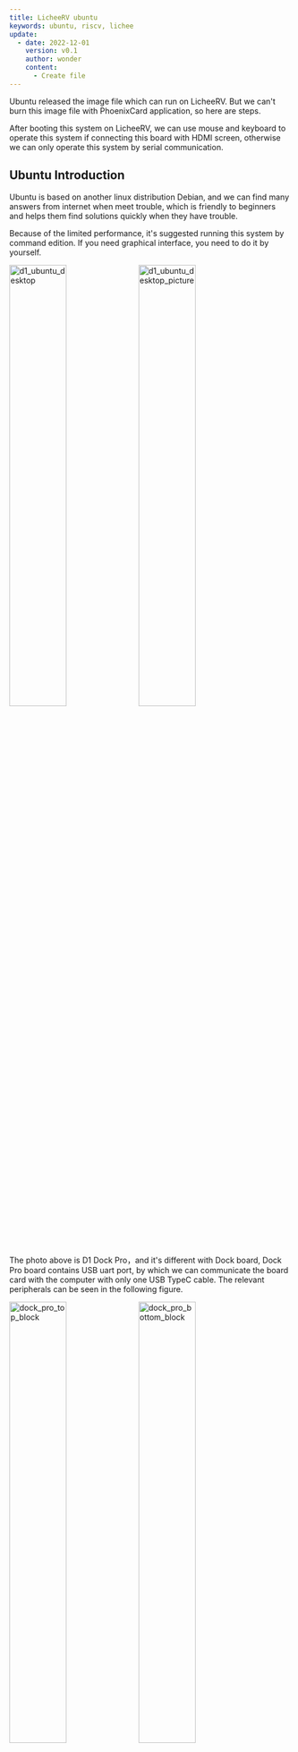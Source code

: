 ```yaml
---
title: LicheeRV ubuntu
keywords: ubuntu, riscv, lichee
update:
  - date: 2022-12-01
    version: v0.1
    author: wonder
    content:
      - Create file
---
```


Ubuntu released the image file which can run on LicheeRV. But we can't burn this image file with PhoenixCard application, so here are steps.

After booting this system on LicheeRV, we can use mouse and keyboard to operate this system if connecting this board with HDMI screen, otherwise we can only operate this system by serial communication.

## Ubuntu Introduction

Ubuntu is based on another linux distribution Debian, and we can find many answers from internet when meet trouble, which is friendly to beginners and helps them find solutions quickly when they have trouble.

Because of the limited performance, it's suggested running this system by command edition. If you need graphical interface, you need to do it by yourself.

<img src="./../../../zh/lichee/assets/RV/ubuntu/d1_ubuntu_desktop.jpg" alt="d1_ubuntu_desktop" width="45%">
<img src="./../../../zh/lichee/assets/RV/ubuntu/d1_ubuntu_desktop_picture.jpg" alt="d1_ubuntu_desktop_picture" width="45%">

The photo above is D1 Dock Pro，and it's different with Dock board, Dock Pro board contains USB uart port, by which we can communicate the board card with the computer with only one USB TypeC cable. The relevant peripherals can be seen in the following figure.

<img src="./../../../zh/lichee/assets/RV/ubuntu/dock_pro_top_block.jpg" alt="dock_pro_top_block" width="45%">
<img src="./../../../zh/lichee/assets/RV/ubuntu/dock_pro_bottom_block.jpg" alt="dock_pro_bottom_block" width="45%">

This board can be bought from [aliexpress](https://www.aliexpress.com/item/1005003741287162.html?).

## Steps

### Get image

We upload this image file on [mege]().

百度网盘: https://pan.baidu.com/s/1OrePh_HamqAuLi5T_66ScA
提取码: dock

### 软件获取

可以前往 [balenaEtcher](https://www.balena.io/etcher/) 官网下载软件或者[下载站](https://dl.sipeed.com/shareURL/others/balenaEtcher)下载，其中下载站仅提供 Windows 版本软件，其他系统想用这个软件自行前往 [balenaEtcher](https://www.balena.io/etcher/) 官网下载。

### 烧录系统

准备一张容量 8G 以上的内存卡，读写速度快一些的卡能带来更好的体验。

将 TF 卡与电脑连接起来，使用读卡器或者其他方式都可以。下图的电脑上的 TF 卡槽仅做示例，电脑上没有 TF 卡读取插槽的话依然是需要准备读卡器的。

<table>
    <tr>
        <th colspan="2"> 将 TF 卡与电脑连接 </th>
    </th>
    </tr>
    <tr>
        <td>使用读卡器来连接 TF 卡和电脑</td>
        <td>直接使用电脑上的 TF 卡插槽来连接</td>
    </tr>
    <tr>
        <td><img src="./../../../zh/lichee/assets/RV/ubuntu/d1_ubuntu_sdcard_reader.jpg" alt="d1_ubuntu_sdcard_reader" ></td>
        <td><img src="./../../../zh/lichee/assets/RV/ubuntu/d1_ubuntu_sdcard_computer_reader.jpg" alt="d1_ubuntu_sdcard_computer_reader" ></td>
    </tr>
</table>

打开 balenaEtcher，选择所下载的镜像文件，选择 TF 卡，点击烧录：

![d1_ubuntu_burn_image](./../../../zh/lichee/assets/RV/ubuntu/d1_ubuntu_burn_image.gif)

要注意的是烧录的时候别选错了 TF 卡。

![d1_ubuntu_burn_image_sdcard_choose](./../../../zh/lichee/assets/RV/ubuntu/d1_ubuntu_burn_image_sdcard_choose.png)

烧录时间有点久，烧录结束后会出现下图的提示。如果不是 Successful 的话就需要重新烧录。

![d1_ubuntu_finish_burn_image](./../../../zh/lichee/assets/RV/ubuntu/d1_ubuntu_finish_burn_image.png)

## 启动系统

烧录完系统且看到 Successful 字样后，可以将 TF 卡插到板子上启动了。

![dock_pro_ubuntu](./../../../zh/lichee/assets/RV/ubuntu/dock_pro_ubuntu.jpg)

使用串口可以查看启动信息，并且操作板卡。

<img src="./../../../zh/lichee/assets/RV/ubuntu/d1_ubuntu_boot_opensbi.jpg" alt="d1_ubuntu_boot_opensbi"  width="45%">
<img src="./../../../zh/lichee/assets/RV/ubuntu/ubuntu_boot.jpg" alt="ubuntu_boot" width="45%">

等待启动一段时间后，使用 `root` 作为用户名和密码就可以登录进板卡了，

![d1_ubuntu_login](./../../../zh/lichee/assets/RV/ubuntu/d1_ubuntu_login.jpg)

## 连接 wifi

然后使用 `nmcli` 命令来连接 2.4G 无线网络。

- 查看周围的 wifi

```bash
nmcli dev wifi
```

![d1_ubuntu_wifi_scan](./../../../zh/lichee/assets/RV/ubuntu/d1_ubuntu_wifi_scan.jpg)

- 使用命令行来连接 wifi，语法为 `nmcli dev wifi connect (网络名称） password (密码）`

```bash
nmcli dev wifi connect Sipeed_Guest password 12345678
```

![d1_ubuntu_wifi_connect](./../../../zh/lichee/assets/RV/ubuntu/d1_ubuntu_wifi_connect.jpg)

出现 successfully 就表示连接上了，后面可以正常使用 `apt` 等软件了

![d1_ubuntu_install_tree](./../../../zh/lichee/assets/RV/ubuntu/d1_ubuntu_install_tree.jpg)

## 点灯

在这个 ubuntu 系统上，我们可以向之前使用 tina 系统时一样，控制核心板上的 led 灯。相关代码和结果如下所示：

点亮板卡上的 LED :

```bash
echo 1 > /sys/class/leds/\:status/brightness
```

上面的命令中的 `:` 使用了 "\" 进行转义，不然会报错。

![d1_ubuntu_led_on](./../../../zh/lichee/assets/RV/ubuntu/d1_ubuntu_led_on.jpg)

熄灭板卡上的 LED :

```bash
echo 0 > /sys/class/leds/\:status/brightness
```

![d1_ubuntu_led_off](./../../../zh/lichee/assets/RV/ubuntu/d1_ubuntu_led_off.jpg)

## 结语

在 Ubuntu 官方所提供的镜像上[点我跳转](https://wiki.ubuntu.com/RISC-V/LicheeRV)，我们这边补上了 wifi 驱动免去了自行编译的麻烦。